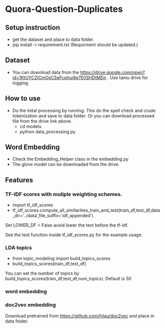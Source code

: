 # Quora-Question-Duplicates
## Setup instruction
* get the dataset and place to data folder.
* pip install -r requirement.txt (Requirment should be updated.)



## Dataset
* You can download data from the https://drive.google.com/open?id=1KtUYCZICmOsCSeFcphui6e7E0SHDtMDn
. Use tamu drive for logging.


## How to use
* Do the inital processing by running. This do the spell check and crude tokenization and save to data folder. Or you can download processed file from the drive link above. 
    * cd models
    * python data_processing.py
   
 ## Word Embedding
 * Check the Embedding_Helper class in the embedding.py
 * The glove model can be downloaded from the drive. 
 

 ## Features
 ### TF-IDF scores with muliple weighting schemes.
 * import tf_idf_scores
 * tf_idf_scores.compute_all_similarities_train_and_test(train_df,test_df,data_dir='../data',file_suffix='idf_appended')
 
 Set LOWER_DF = False avoid lower the text before the tf-idf.
 
 See the test function inside tf_idf_scores.py for the example usage.
 
 ### LDA topics
 * from topic_modeling import build_topics_scores
 * build_topics_scores(train_df,test_df)
 
 You can set the number of topics by build_topics_scores(train_df,test_df,num_topics). Default is 50 

### word embedding

### doc2vec embedding

Download pretrained from https://github.com/jhlau/doc2vec and place in data folder.


